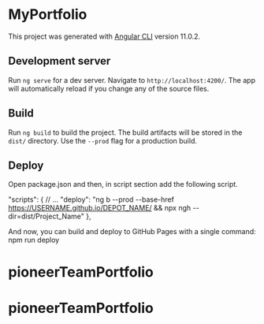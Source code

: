 # MyPortfolio

This project was generated with [Angular CLI](https://github.com/angular/angular-cli) version 11.0.2.

## Development server

Run `ng serve` for a dev server. Navigate to `http://localhost:4200/`. The app will automatically reload if you change any of the source files.

## Build

Run `ng build` to build the project. The build artifacts will be stored in the `dist/` directory. Use the `--prod` flag for a production build.

## Deploy
 Open package.json and then, in script section add the following script.

"scripts": {
    // ...
    "deploy": "ng b --prod --base-href https://USERNAME.github.io/DEPOT_NAME/ && npx ngh --dir=dist/Project_Name"
},

And now, you can build and deploy to GitHub Pages with a single command: npm run deploy



# pioneerTeamPortfolio
# pioneerTeamPortfolio
